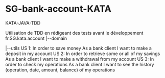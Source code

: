 # SG-bank-account-KATA
KATA-JAVA-TDD

Utilisation de TDD en rédigeant des tests avant le développement
fr.SG.kata.account
|--domain

|--utils
US 1:
In order to save money
As a bank client
I want to make a deposit in my account
US 2:
In order to retrieve some or all of my savings
As a bank client
I want to make a withdrawal from my account
US 3:
In order to check my operations
As a bank client
I want to see the history (operation, date, amount, balance) of my operations
